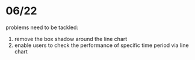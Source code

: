 # 06/22

problems need to be tackled:

1. remove the box shadow around the line chart
2. enable users to check the performance of specific time period via line chart


